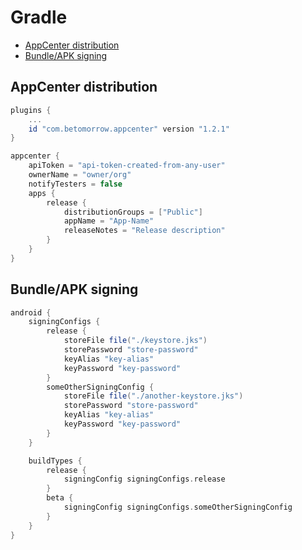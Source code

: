 # Gradle

* [AppCenter distribution](#appcenter-distribution)
* [Bundle/APK signing](#bundleapk-signing)

## AppCenter distribution
```groovy
plugins {
    ...
    id "com.betomorrow.appcenter" version "1.2.1"
}

appcenter {
    apiToken = "api-token-created-from-any-user"
    ownerName = "owner/org"
    notifyTesters = false
    apps {        
        release {
            distributionGroups = ["Public"]
            appName = "App-Name"
            releaseNotes = "Release description"
        }
    }
}
```

## Bundle/APK signing

```groovy
android {
    signingConfigs {
        release {
            storeFile file("./keystore.jks")
            storePassword "store-password"
            keyAlias "key-alias"
            keyPassword "key-password"
        }
        someOtherSigningConfig {
            storeFile file("./another-keystore.jks")
            storePassword "store-password"
            keyAlias "key-alias"
            keyPassword "key-password"
        }
    }

    buildTypes {
        release {
            signingConfig signingConfigs.release
        }
        beta { 
            signingConfig signingConfigs.someOtherSigningConfig
        }
    }
}

```
